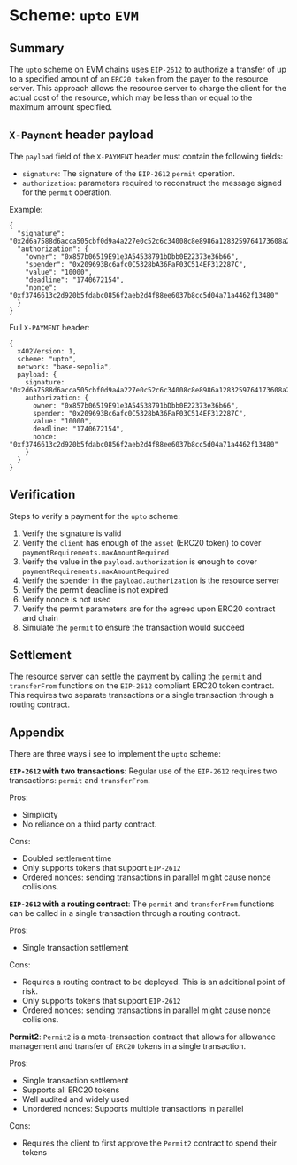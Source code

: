 # Scheme: `upto` `EVM`

## Summary

The `upto` scheme on EVM chains uses `EIP-2612` to authorize a transfer of up to a specified amount of an `ERC20 token` from the payer to the resource server. This approach allows the resource server to charge the client for the actual cost of the resource, which may be less than or equal to the maximum amount specified.

## `X-Payment` header payload

The `payload` field of the `X-PAYMENT` header must contain the following fields:
- `signature`: The signature of the `EIP-2612` `permit` operation.
- `authorization`: parameters required to reconstruct the message signed for the `permit` operation.

Example:

```
{
  "signature": "0x2d6a7588d6acca505cbf0d9a4a227e0c52c6c34008c8e8986a1283259764173608a2ce6496642e377d6da8dbbf5836e9bd15092f9ecab05ded3d6293af148b571c",
  "authorization": {
    "owner": "0x857b06519E91e3A54538791bDbb0E22373e36b66",
    "spender": "0x209693Bc6afc0C5328bA36FaF03C514EF312287C",
    "value": "10000",
    "deadline": "1740672154",
    "nonce": "0xf3746613c2d920b5fdabc0856f2aeb2d4f88ee6037b8cc5d04a71a4462f13480"
  }
}

```

Full `X-PAYMENT` header:

```
{
  x402Version: 1,
  scheme: "upto",
  network: "base-sepolia",
  payload: {
    signature: "0x2d6a7588d6acca505cbf0d9a4a227e0c52c6c34008c8e8986a1283259764173608a2ce6496642e377d6da8dbbf5836e9bd15092f9ecab05ded3d6293af148b571c",
    authorization: {
      owner: "0x857b06519E91e3A54538791bDbb0E22373e36b66",
      spender: "0x209693Bc6afc0C5328bA36FaF03C514EF312287C",
      value: "10000",
      deadline: "1740672154",
      nonce: "0xf3746613c2d920b5fdabc0856f2aeb2d4f88ee6037b8cc5d04a71a4462f13480"
    }
  }
}
```

## Verification

Steps to verify a payment for the `upto` scheme:

1. Verify the signature is valid
2. Verify the `client` has enough of the `asset` (ERC20 token) to cover `paymentRequirements.maxAmountRequired`
3. Verify the value in the `payload.authorization` is enough to cover `paymentRequirements.maxAmountRequired`
4. Verify the spender in the `payload.authorization` is the resource server
5. Verify the permit deadline is not expired
6. Verify nonce is not used
7. Verify the permit parameters are for the agreed upon ERC20 contract and chain
8. Simulate the `permit` to ensure the transaction would succeed

## Settlement

The resource server can settle the payment by calling the `permit` and `transferFrom` functions on the `EIP-2612` compliant ERC20 token contract. This requires two separate transactions or a single transaction through a routing contract.

## Appendix

There are three ways i see to implement the `upto` scheme:

**`EIP-2612` with two transactions**: Regular use of the `EIP-2612` requires two transactions: `permit` and `transferFrom`. 

Pros:
- Simplicity
- No reliance on a third party contract.

Cons: 
- Doubled settlement time
- Only supports tokens that support `EIP-2612`
- Ordered nonces: sending transactions in parallel might cause nonce collisions.

**`EIP-2612` with a routing contract**: The `permit` and `transferFrom` functions can be called in a single transaction through a routing contract.

Pros:
- Single transaction settlement

Cons:
- Requires a routing contract to be deployed. This is an additional point of risk.
- Only supports tokens that support `EIP-2612`
- Ordered nonces: sending transactions in parallel might cause nonce collisions.

**Permit2**: `Permit2` is a meta-transaction contract that allows for allowance management and transfer of `ERC20` tokens in a single transaction.

Pros: 
- Single transaction settlement
- Supports all ERC20 tokens
- Well audited and widely used
- Unordered nonces: Supports multiple transactions in parallel

Cons:
- Requires the client to first approve the `Permit2` contract to spend their tokens
